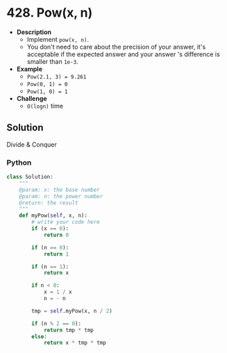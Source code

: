 # 428. Pow(x, n)

- **Description**
    - Implement `pow(x, n)`.
    - You don't need to care about the precision of your answer, it's acceptable if the expected answer and your answer 's difference is smaller than `1e-3`.
- **Example**
    - `Pow(2.1, 3) = 9.261`
    - `Pow(0, 1) = 0`
    - `Pow(1, 0) = 1`
- **Challenge**
    - `O(logn)` time


## Solution

Divide & Conquer

### Python

```python
class Solution:
    """
    @param: x: the base number
    @param: n: the power number
    @return: the result
    """
    def myPow(self, x, n):
        # write your code here
        if (x == 0):
            return 0

        if (n == 0):
            return 1

        if (n == 1):
            return x

        if n < 0:
            x = 1 / x
            n = - n

        tmp = self.myPow(x, n / 2)

        if (n % 2 == 0):
            return tmp * tmp
        else:
            return x * tmp * tmp
```
